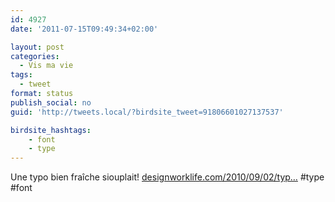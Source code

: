 ```yaml
---
id: 4927
date: '2011-07-15T09:49:34+02:00'

layout: post
categories:
  - Vis ma vie
tags:
  - tweet
format: status
publish_social: no
guid: 'http://tweets.local/?birdsite_tweet=91806601027137537'

birdsite_hashtags:
    - font
    - type
---
```


Une typo bien fraîche siouplait! [designworklife.com/2010/09/02/typ…](http://www.designworklife.com/2010/09/02/type-love-xx-16/) #type #font